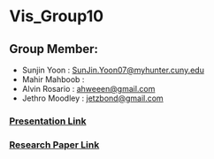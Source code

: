 # Vis_Group10
## Group Member:
- Sunjin Yoon : SunJin.Yoon07@myhunter.cuny.edu
- Mahir Mahboob : 
- Alvin Rosario : ahweeen@gmail.com
- Jethro Moodley : jetzbond@gmail.com

### [Presentation Link](https://docs.google.com/presentation/d/1EXwLZmvVWJ47go8JIoNd63haPY5dRVNyVdu21HQZmWY/edit?usp=sharing)
### [Research Paper Link](https://docs.google.com/document/d/1ou1e0XpcIW417ulFKkB-urauibOW_5fj33zEtAKRx6M/edit)
